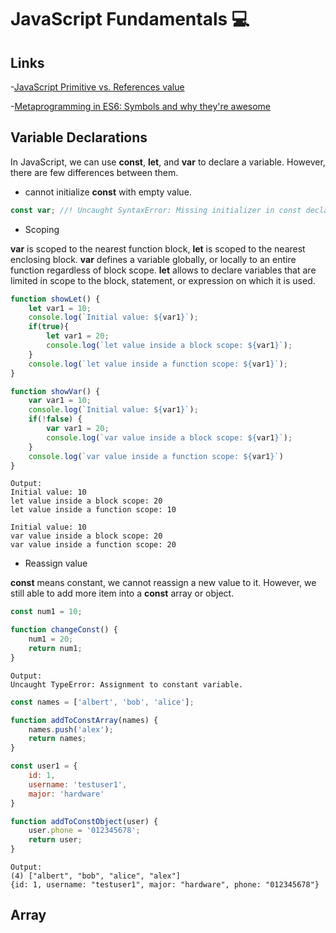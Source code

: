 # JavaScript Fundamentals :computer:

## Links
-[JavaScript Primitive vs. References value](http://www.javascripttutorial.net/javascript-primitive-vs-reference-values/)

-[Metaprogramming in ES6: Symbols and why they're awesome](https://www.keithcirkel.co.uk/metaprogramming-in-es6-symbols/)

## Variable Declarations
In JavaScript, we can use **const**, **let**, and **var** to declare a variable. However, there are few differences between them.

- cannot initialize **const** with empty value.
```javascript
const var; //! Uncaught SyntaxError: Missing initializer in const declaration
```

- Scoping

**var** is scoped to the nearest function block, **let** is scoped to the nearest enclosing block. **var** defines a variable globally, or locally to an entire function regardless of block scope. **let** allows to declare variables that are limited in scope to the block, statement, or expression on which it is used.
```javascript
function showLet() {
    let var1 = 10;
    console.log(`Initial value: ${var1}`);
    if(true){
        let var1 = 20;
        console.log(`let value inside a block scope: ${var1}`);
    }
    console.log(`let value inside a function scope: ${var1}`);
}

function showVar() {
    var var1 = 10;
    console.log(`Initial value: ${var1}`);
    if(!false) {
        var var1 = 20;
        console.log(`var value inside a block scope: ${var1}`);
    }
    console.log(`var value inside a function scope: ${var1}`)
}
```
```
Output: 
Initial value: 10
let value inside a block scope: 20
let value inside a function scope: 10

Initial value: 10
var value inside a block scope: 20
var value inside a function scope: 20
```
- Reassign value

**const** means constant, we cannot reassign a new value to it. However, we still able to add more item into a **const** array or object.
```javascript
const num1 = 10;

function changeConst() {
    num1 = 20;
    return num1;
}
```
```
Output:
Uncaught TypeError: Assignment to constant variable.
```

```javascript
const names = ['albert', 'bob', 'alice'];

function addToConstArray(names) {
    names.push('alex');
    return names;
}

const user1 = {
    id: 1,
    username: 'testuser1',
    major: 'hardware'
}

function addToConstObject(user) {
    user.phone = '012345678';
    return user;
}
```
```
Output: 
(4) ["albert", "bob", "alice", "alex"]
{id: 1, username: "testuser1", major: "hardware", phone: "012345678"}
```

## Array

